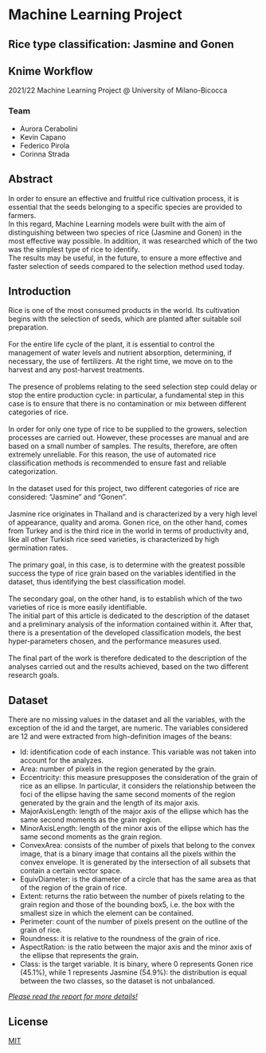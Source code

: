 # Machine Learning Project
## Rice type classification: Jasmine and Gonen


## Knime Workflow
2021/22 Machine Learning Project @ University of Milano-Bicocca

### Team
* Aurora Cerabolini
* Kevin Capano
* Federico Pirola
* Corinna Strada

## Abstract
In order to ensure an effective and fruitful rice cultivation process, it is essential that the seeds belonging to a specific species are provided to farmers.  <br>
In this regard, Machine Learning models were built with the aim of distinguishing between two species of rice (Jasmine and Gonen) in the most effective way possible. In addition, it was researched which of the two was the simplest type of rice to identify.  <br>
The results may be useful, in the future, to ensure a more effective and faster selection of seeds compared to the selection method used today.

## Introduction 
Rice is one of the most consumed products in the world. Its cultivation begins with the selection of seeds, which are planted after suitable soil preparation. <br>
<br>
For the entire life cycle of the plant, it is essential to control the management of water levels and nutrient absorption, determining, if necessary, the use of fertilizers. At the right time, we move on to the harvest and any post-harvest treatments.<br>
<br>
The presence of problems relating to the seed selection step could delay or stop the entire production cycle: in particular, a fundamental step in this case is to ensure that there is no contamination or mix between different categories of rice.<br>
<br>
In order for only one type of rice to be supplied to the growers, selection processes are carried out. However, these processes are manual and are based on a small number of samples. The results, therefore, are often extremely unreliable. For this reason, the use of automated rice classification methods is recommended to ensure fast and reliable categorization.<br>
<br>
In the dataset used for this project, two different categories of rice are considered: “Jasmine” and “Gonen”.<br>
<br>
Jasmine rice originates in Thailand and is characterized by a very high level of appearance, quality and aroma. Gonen rice, on the other hand, comes from Turkey and is the third rice in the world in terms of productivity and, like all other Turkish rice seed varieties, is characterized by high germination rates.<br>
<br>
The primary goal, in this case, is to determine with the greatest possible success the type of rice grain based on the variables identified in the dataset, thus identifying the best classification model.<br>
<br>
The secondary goal, on the other hand, is to establish which of the two varieties of rice is more easily identifiable.<br>
The initial part of this article is dedicated to the description of the dataset and a preliminary analysis of the information contained within it. After that, there is a presentation of the developed classification models, the best hyper-parameters chosen, and the performance measures used.<br>
<br>
The final part of the work is therefore dedicated to the description of the analyses carried out and the results achieved, based on the two different research goals.

## Dataset
There are no missing values in the dataset and all the variables, with the exception of the id and the target, are numeric.
The variables considered are 12 and were extracted from high-definition images of the beans:
* Id: identification code of each instance. This variable was not taken into account for the analyzes.
* Area: number of pixels in the region generated by the grain.
* Eccentricity: this measure presupposes the consideration of the grain of rice as an ellipse. In particular, it considers the relationship between the foci of the ellipse having the same second moments of the region generated by the grain and the length of its major axis.
* MajorAxisLength: length of the major axis of the ellipse which has the same second moments as the grain region.
* MinorAxisLength: length of the minor axis of the ellipse which has the same second moments as the grain region.
* ConvexArea: consists of the number of pixels that belong to the convex image, that is a binary image that contains all the pixels within the convex envelope. It is generated by the intersection of all subsets that contain a certain vector space.
* EquivDiameter: is the diameter of a circle that has the same area as that of the region of the grain of rice.
* Extent: returns the ratio between the number of pixels relating to the grain region and those of the bounding box5, i.e. the box with the smallest size in which the element can be contained.
* Perimeter: count of the number of pixels present on the outline of the grain of rice.
* Roundness: it is relative to the roundness of the grain of rice.
* AspectRation: is the ratio between the major axis and the minor axis of the ellipse that represents the grain.
* Class: is the target variable. It is binary, where 0 represents Gonen rice (45.1%), while 1 represents Jasmine (54.9%): the distribution is equal between the two classes, so the dataset is not unbalanced.


<u>*Please read the report for more details!*</u>

## License
[MIT](https://choosealicense.com/licenses/mit/)

